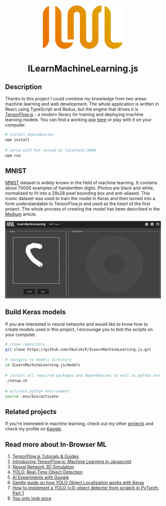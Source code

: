 <p align="center"> 
    <img height="150" src="src/assets/images/logo_color.png">
</p>

<h1 align="center">ILearnMachineLearning.js</h1>

## Description

Thanks to this project I could combine my knowledge from two areas: machine learning and web development. The whole application is written in React using TypeScript and Redux, but the engine that drives it is [TensorFlow.js][1] - a modern library for training and deploying machine learning models. You can find a working app [here][2] or play with it on your computer.

``` bash
# install dependencies
npm install

# serve with hot reload at localhost:3000
npm run 
```

## MNIST

[MNIST][3] dataset is widely known in the field of machine learning. It contains about 70000 examples of handwritten digits. Photos are black and white, normalized to fit into a 28x28 pixel bounding box and anti-aliased. This iconic dataset was used to train the model in Keras and then turned into a form understandable to TensorFlow.js and used as the heart of the first project. The whole process of creating the model has been described in the [Medium][4] article.

<p align="center"> 
<img src="docs/mnist_demo_update.gif">
</p>

## Build Keras models

If you are interested in neural networks and would like to know how to create models used in this project, I encourage you to test the scripts on your computer.

``` bash
# clone repository
git clone https://github.com/SkalskiP/ILearnMachineLearning.js.git

# navigate to models directory
cd ILearnMachineLearning.js/models

# install all required packages and dependencies as well as python environment
./setup.sh

# activate python environment
source .env/bin/activate
```

## Related projects

If you're interested in machine learning, check out my other [projects][5] and check my profile on [Kaggle][6].

## Read more about In-Browser ML

1. [TensorFlow.js Tutorials & Guides][7]
2. [Introducing TensorFlow.js: Machine Learning in Javascript][8]
3. [Neural Network 3D Simulation][9]
4. [YOLO: Real-Time Object Detection][10]
5. [AI Experiments with Google][11]
6. [Gentle guide on how YOLO Object Localization works with Keras][12]
7. [How to implement a YOLO (v3) object detector from scratch in PyTorch: Part 1][13]
8. [You only look once][14]

[1]: https://github.com/tensorflow/tfjs
[2]: https://learn-machine-learning.herokuapp.com/
[3]: http://yann.lecun.com/exdb/mnist/
[4]: https://medium.com/@piotr.skalski92/my-first-tensorflow-js-project-b481bdad17fb
[5]: https://github.com/SkalskiP/ILearnMachineLearning.py
[6]: https://www.kaggle.com/skalskip
[7]: https://js.tensorflow.org/tutorials/
[8]: https://medium.com/tensorflow/introducing-tensorflow-js-machine-learning-in-javascript-bf3eab376db
[9]: https://www.youtube.com/watch?v=3JQ3hYko51Y
[10]: https://pjreddie.com/darknet/yolo/
[11]: https://experiments.withgoogle.com/collection/ai
[12]: https://heartbeat.fritz.ai/gentle-guide-on-how-yolo-object-localization-works-with-keras-part-2-65fe59ac12d
[13]: https://blog.paperspace.com/how-to-implement-a-yolo-object-detector-in-pytorch/
[14]: https://leonardoaraujosantos.gitbooks.io/artificial-inteligence/content/single-shot-detectors/yolo.html
